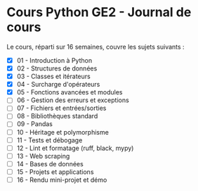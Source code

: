 # Cours Python GE2 - Journal de cours

Le cours, réparti sur 16 semaines, couvre les sujets suivants :

- [x] 01 - Introduction à Python
- [x] 02 - Structures de données
- [x] 03 - Classes et itérateurs
- [x] 04 - Surcharge d'opérateurs
- [x] 05 - Fonctions avancées et modules
- [ ] 06 - Gestion des erreurs et exceptions
- [ ] 07 - Fichiers et entrées/sorties
- [ ] 08 - Bibliothèques standard
- [ ] 09 - Pandas
- [ ] 10 - Héritage et polymorphisme
- [ ] 11 - Tests et débogage
- [ ] 12 - Lint et formatage (ruff, black, mypy)
- [ ] 13 - Web scraping
- [ ] 14 - Bases de données
- [ ] 15 - Projets et applications
- [ ] 16 - Rendu mini-projet et démo
